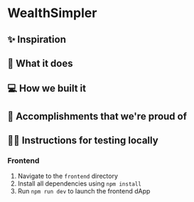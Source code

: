 # WealthSimpler

## ✨ Inspiration

## 👀 What it does

## 💻 How we built it

## 🚀 Accomplishments that we're proud of

## 🧑‍💻 Instructions for testing locally

### Frontend

1. Navigate to the `frontend` directory
2. Install all dependencies using `npm install`
3. Run `npm run dev` to launch the frontend dApp
